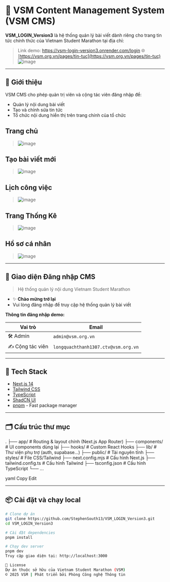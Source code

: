 # 📝 VSM Content Management System (VSM CMS)

**VSM_LOGIN_Version3** là hệ thống quản lý bài viết dành riêng cho trang tin tức chính thức của Vietnam Student Marathon tại địa chỉ:  
> Link demo: https://vsm-login-version3.onrender.com/login
🌐 [https://vsm.org.vn/pages/tin-tuc](https://vsm.org.vn/pages/tin-tuc)
>![image](https://github.com/user-attachments/assets/c950f720-c2a2-47d9-9fdf-6d642da1bc65)


---

## 🚀 Giới thiệu

VSM CMS cho phép quản trị viên và cộng tác viên đăng nhập để:
- Quản lý nội dung bài viết
- Tạo và chỉnh sửa tin tức
- Tổ chức nội dung hiển thị trên trang chính của tổ chức
 ## Trang chủ
>![image](https://github.com/user-attachments/assets/8655979c-47f1-475e-8033-a360e6f9f117)

## Tạo bài viết mới
>![image](https://github.com/user-attachments/assets/11f803d8-07f2-4016-bd7b-cc1d1e40140a)

## Lịch công việc
>![image](https://github.com/user-attachments/assets/211dbdb6-a6d0-453a-912b-1a0b4a0a7acb)


## Trang Thống Kê
>![image](https://github.com/user-attachments/assets/d9aa5e4a-5d64-40d6-8235-c0ea202c32d3)

## Hồ sơ cá nhân
>![image](https://github.com/user-attachments/assets/bd3fd01a-1e7e-4268-a2ec-8c3afd62e275)


---

## 🔐 Giao diện Đăng nhập CMS

> Hệ thống quản lý nội dung Vietnam Student Marathon

- ✨ **Chào mừng trở lại**
- Vui lòng đăng nhập để truy cập hệ thống quản lý bài viết

**Thông tin đăng nhập demo:**

| Vai trò           | Email                                  |
|-------------------|----------------------------------------|
| 🛠️ Admin          | `admin@vsm.org.vn`                     |
| ✍️ Cộng tác viên   | `longquachthanh1307.ctv@vsm.org.vn`   |

---

## 🧱 Tech Stack

- [Next.js 14](https://nextjs.org/)
- [Tailwind CSS](https://tailwindcss.com/)
- [TypeScript](https://www.typescriptlang.org/)
- [ShadCN UI](https://ui.shadcn.dev/)
- [pnpm](https://pnpm.io/) - Fast package manager

---

## 🗂️ Cấu trúc thư mục

.
├── app/ # Routing & layout chính (Next.js App Router)
├── components/ # UI components dùng lại
├── hooks/ # Custom React Hooks
├── lib/ # Thư viện phụ trợ (auth, supabase...)
├── public/ # Tài nguyên tĩnh
├── styles/ # File CSS/Tailwind
├── next.config.mjs # Cấu hình Next.js
├── tailwind.config.ts # Cấu hình Tailwind
├── tsconfig.json # Cấu hình TypeScript
└── ...

yaml
Copy
Edit

---

## 📦 Cài đặt và chạy local

```bash
# Clone dự án
git clone https://github.com/StephenSouth13/VSM_LOGIN_Version3.git
cd VSM_LOGIN_Version3

# Cài đặt dependencies
pnpm install

# Chạy dev server
pnpm dev
Truy cập giao diện tại: http://localhost:3000

📄 License
Dự án thuộc sở hữu của Vietnam Student Marathon (VSM)
© 2025 VSM | Phát triển bởi Phòng Công nghệ Thông tin

